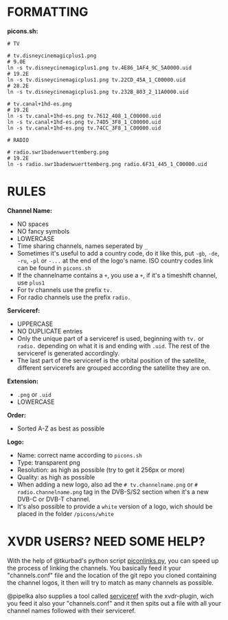FORMATTING
==========

__picons.sh:__

    # TV

    # tv.disneycinemagicplus1.png
    # 9.0E
    ln -s tv.disneycinemagicplus1.png tv.4E86_1AF4_9C_5A0000.uid
    # 19.2E
    ln -s tv.disneycinemagicplus1.png tv.22CD_45A_1_C00000.uid
    # 28.2E
    ln -s tv.disneycinemagicplus1.png tv.232B_803_2_11A0000.uid

    # tv.canal+1hd-es.png
    # 19.2E
    ln -s tv.canal+1hd-es.png tv.7612_408_1_C00000.uid
    ln -s tv.canal+1hd-es.png tv.74D5_3F8_1_C00000.uid
    ln -s tv.canal+1hd-es.png tv.74CC_3F8_1_C00000.uid

    # RADIO

    # radio.swr1badenwuerttemberg.png
    # 19.2E
    ln -s radio.swr1badenwuerttemberg.png radio.6F31_445_1_C00000.uid


RULES
=====

__Channel Name:__
  * NO spaces
  * NO fancy symbols
  * LOWERCASE
  * Time sharing channels, names seperated by `_`
  * Sometimes it's useful to add a country code, do it like this, put `-gb`, `-de`, `-ru`, `-pl` or `-...` at the end of the logo's name. ISO country codes link can be found in `picons.sh`
  * If the channelname contains a `+`, you use a `+`, if it's a timeshift channel, use `plus1`
  * For tv channels use the prefix `tv.`
  * For radio channels use the prefix `radio.`

__Serviceref:__
  * UPPERCASE
  * NO DUPLICATE entries
  * Only the unique part of a serviceref is used, beginning with `tv.` or `radio.` depending on what it is and ending with `.uid`. The rest of the serviceref is generated accordingly.
  * The last part of the serviceref is the orbital position of the satellite, different servicerefs are grouped according the satellite they are on.

__Extension:__
  * `.png` or `.uid`
  * LOWERCASE

__Order:__
  * Sorted A-Z as best as possible

__Logo:__
  * Name: correct name according to `picons.sh`
  * Type: transparent png
  * Resolution: as high as possible (try to get it 256px or more)
  * Quality: as high as possible
  * When adding a new logo, also ad the `# tv.channelname.png` or `# radio.channelname.png` tag in the DVB-S/S2 section when it's a new DVB-C or DVB-T channel.
  * It's also possible to provide a `white` version of a logo, wich should be placed in the folder `/picons/white`


XVDR USERS? NEED SOME HELP?
===========================

With the help of @tkurbad's python script [piconlinks.py](https://github.com/tkurbad/piconscripts#piconscripts), you can speed up the process of linking the channels. You basically feed it your "channels.conf" file and the location of the git repo you cloned containing the channel logos, it then will try to match as many channels as possible.

@pipelka also supplies a tool called [serviceref](https://github.com/pipelka/vdr-plugin-xvdr/tree/master/tools) with the xvdr-plugin, wich you feed it also your "channels.conf" and it then spits out a file with all your channel names followed with their serviceref.

